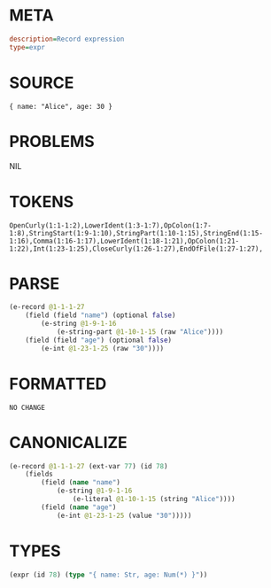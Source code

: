 # META
~~~ini
description=Record expression
type=expr
~~~
# SOURCE
~~~roc
{ name: "Alice", age: 30 }
~~~
# PROBLEMS
NIL
# TOKENS
~~~zig
OpenCurly(1:1-1:2),LowerIdent(1:3-1:7),OpColon(1:7-1:8),StringStart(1:9-1:10),StringPart(1:10-1:15),StringEnd(1:15-1:16),Comma(1:16-1:17),LowerIdent(1:18-1:21),OpColon(1:21-1:22),Int(1:23-1:25),CloseCurly(1:26-1:27),EndOfFile(1:27-1:27),
~~~
# PARSE
~~~clojure
(e-record @1-1-1-27
	(field (field "name") (optional false)
		(e-string @1-9-1-16
			(e-string-part @1-10-1-15 (raw "Alice"))))
	(field (field "age") (optional false)
		(e-int @1-23-1-25 (raw "30"))))
~~~
# FORMATTED
~~~roc
NO CHANGE
~~~
# CANONICALIZE
~~~clojure
(e-record @1-1-1-27 (ext-var 77) (id 78)
	(fields
		(field (name "name")
			(e-string @1-9-1-16
				(e-literal @1-10-1-15 (string "Alice"))))
		(field (name "age")
			(e-int @1-23-1-25 (value "30")))))
~~~
# TYPES
~~~clojure
(expr (id 78) (type "{ name: Str, age: Num(*) }"))
~~~